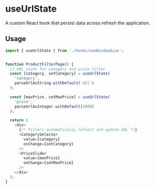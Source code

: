 # useUrlState

A custom React hook that persist data across refresh the application.

## Usage

```typescript
import { useUrlState } from './hooks/useWindowSize';


function ProductFilterPage() {
  // URL state for category and price filter
  const [category, setCategory] = useUrlState(
    'category', 
    parseUrlAsString.withDefault('all')
  );

  const [maxPrice, setMaxPrice] = useUrlState(
    'price', 
    parseUrlAsInteger.withDefault(1000)
  );

  return (
    <div>
      {/* Filters automatically reflect and update URL */}
      <CategorySelector 
        value={category} 
        onChange={setCategory} 
      />
      <PriceSlider 
        value={maxPrice} 
        onChange={setMaxPrice} 
      />
    </div>
  );
}
```